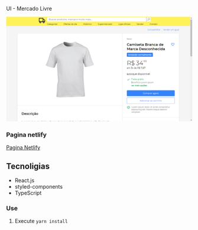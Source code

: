 UI - Mercado Livre

![](assets/img/mercado.png)

### Pagina netlify
[Pagina Netlify](https://agitated-hodgkin-df1bd9.netlify.app/)

## Tecnoligias

- React.js
- styled-components
- TypeScript

### Use

1. Execute `yarn install`